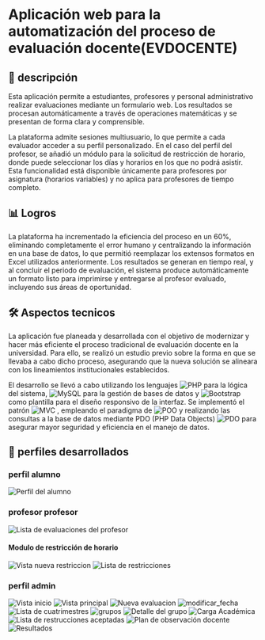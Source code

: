 # Aplicación web para la automatización del proceso de evaluación docente(EVDOCENTE)

## 📌 descripción

Esta aplicación permite a estudiantes, profesores y personal administrativo realizar evaluaciones mediante un formulario web. Los resultados se procesan automáticamente a través de operaciones matemáticas y se presentan de forma clara y comprensible.

La plataforma admite sesiones multiusuario, lo que permite a cada evaluador acceder a su perfil personalizado. En el caso del perfil del profesor, se añadió un módulo para la solicitud de restricción de horario, donde puede seleccionar los días y horarios en los que no podrá asistir. Esta funcionalidad está disponible únicamente para profesores por asignatura (horarios variables) y no aplica para profesores de tiempo completo.

## 📊 Logros
La plataforma ha incrementado la eficiencia del proceso en un 60%, eliminando completamente el error humano y centralizando la información en una base de datos, lo que permitió reemplazar los extensos formatos en Excel utilizados anteriormente. Los resultados se generan en tiempo real, y al concluir el periodo de evaluación, el sistema produce automáticamente un formato listo para imprimirse y entregarse al profesor evaluado, incluyendo sus áreas de oportunidad.

## 🛠️ Aspectos tecnicos
La aplicación fue planeada y desarrollada con el objetivo de modernizar y hacer más eficiente el proceso tradicional de evaluación docente en la universidad. Para ello, se realizó un estudio previo sobre la forma en que se llevaba a cabo dicho proceso, asegurando que la nueva solución se alineara con los lineamientos institucionales establecidos.

El desarrollo se llevó a cabo utilizando los lenguajes ![PHP](https://img.shields.io/badge/php-%23777BB4.svg?style=flat&logo=php&logoColor=white) para la lógica del sistema, ![MySQL](https://img.shields.io/badge/mysql-%2300000f.svg?style=flat&logo=mysql&logoColor=white) para la gestión de bases de datos y ![Bootstrap](https://img.shields.io/badge/bootstrap-%23563D7C.svg?style=flat&logo=bootstrap&logoColor=white) como plantilla para el diseño responsivo de la interfaz. Se implementó el patrón ![MVC](https://img.shields.io/badge/Modelo--Vista--Controlador-MVC-blueviolet?style=flat) , empleando el paradigma de ![POO](https://img.shields.io/badge/POO-Paradigm-6A1B9A?style=flat&logo=circleci&logoColor=white) y realizando las consultas a la base de datos mediante PDO (PHP Data Objects) ![PDO](https://img.shields.io/badge/PHP--PDO-8892BF?style=flat&logo=php&logoColor=white) para asegurar mayor seguridad y eficiencia en el manejo de datos.

## 📁 perfiles desarrollados

### perfil alumno

![Perfil del alumno](DOCUMENTOS/img/EV_Docente_11.png)


### profesor profesor
![Lista de evaluaciones del profesor](DOCUMENTOS/img/EV_Docente_13.png)

#### Modulo de restricción de horario
![Vista nueva restriccion](DOCUMENTOS/img/EV_Docente_12.png)
![Lista de restricciones](DOCUMENTOS/img/EV_Docente_17.png)


### perfil admin
![Vista inicio](DOCUMENTOS/img/EV_Docente_10.png)
![Vista principal](DOCUMENTOS/img/EV_Docente_14.png)
![Nueva evaluacion](DOCUMENTOS/img/EV_Docente_15.png)
![modificar_fecha](DOCUMENTOS/img/EV_Docente_16.png)
![Lista de cuatrimestres](DOCUMENTOS/img/EV_Docente_19.png)
![grupos](DOCUMENTOS/img/EV_Docente_18.png)
![Detalle del grupo](DOCUMENTOS/img/EV_Docente_20.png)
![Carga Académica](DOCUMENTOS/img/EV_Docente_4.png)
![Lista de restrucciones aceptadas](DOCUMENTOS/img/EV_Docente_7.png)
![Plan de observación docente](DOCUMENTOS/img/EV_Docente_8.png)
![Resultados](DOCUMENTOS/img/EV_Docente_9.png)


